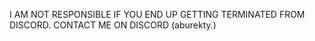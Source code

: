 I AM NOT RESPONSIBLE IF YOU END UP GETTING TERMINATED FROM DISCORD.
CONTACT ME ON DISCORD (aburekty.)
